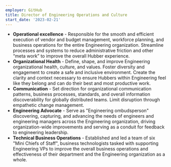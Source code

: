 ```yaml
---
employer: GitHub
title: Director of Engineering Operations and Culture
start_date: '2023-02-21'
---
```


* **Operational excellence** - Responsible for the smooth and efficient execution of vendor and budget management, workforce planning, and business operations for the entire Engineering organization. Streamline processes and systems to reduce administrative friction and other “meta work” to improve the overall Hubber experience.
* **Organizational Health** - Define, shape, and improve Engineering organizational health, culture, and values. Foster diversity and engagement to create a safe and inclusive environment. Create the clarity and context necessary to ensure Hubbers within Engineering feel like they belong and can do their best and most productive work.
* **Communication** - Set direction for organizational communication patterns, business processes, standards, and overall information discoverability for globally distributed teams. Limit disruption through empathetic change management.
* **Engineering Advocate** - Serve as "Engineering ombudsperson" discovering, capturing, and advancing the needs of engineers and engineering managers across the Engineering organization, driving organization-wide improvements and serving as a conduit for feedback to engineering leadership.
* **Technical Business Operations** - Established and led a team of six "Mini Chiefs of Staff", business technologists tasked with supporting Engineering VPs to improve the overall business operations and effectiveness of their department and the Engineering organization as a whole.